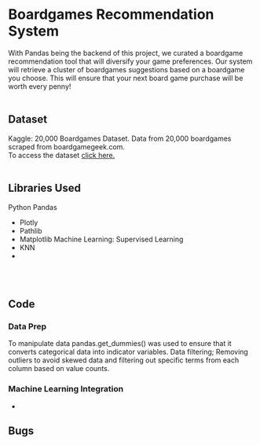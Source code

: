 # Boardgames Recommendation System   
With Pandas being the backend of this project, we curated a boardgame recommendation tool that will diversify your game preferences. Our system will retrieve a cluster of boardgames suggestions based on a boardgame you choose. This will ensure that your next board game purchase will be worth every penny!
 <br><br/>
## Dataset
Kaggle: 20,000 Boardgames Dataset. Data from 20,000 boardgames scraped from boardgamegeek.com.  
   To access the dataset <a href="https://www.kaggle.com/extralime/20000-boardgames-dataset"> click here. </a>
<br><br/>
## Libraries Used 
Python Pandas 
 - Plotly
 - Pathlib
 - Matplotlib
Machine Learning: Supervised Learning
 - KNN
 - 
<br><br/>
## Code
### Data Prep 
To manipulate data pandas.get_dummies() was used to ensure that it converts categorical data into indicator variables. Data filtering; Removing outliers to avoid skewed data and filtering out specific terms from each column based on value counts.
### Machine Learning Integration 
* 

## Bugs 


